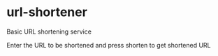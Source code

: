 # url-shortener
Basic URL shortening service

Enter the URL to be shortened and press shorten to get shortened URL 
